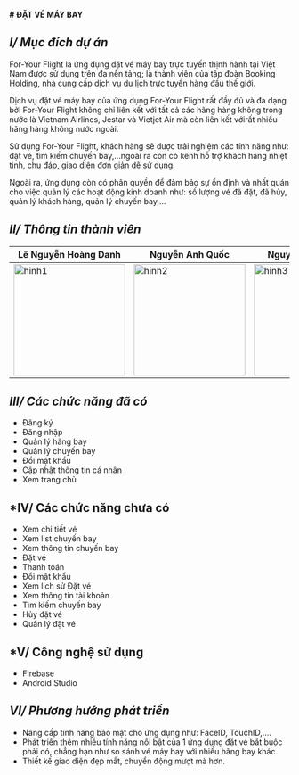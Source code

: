 **# ĐẶT VÉ MÁY BAY**
## *I/ Mục đích dự án*

For-Your Flight là ứng dụng đặt vé máy bay trực tuyến thịnh hành tại Việt Nam được sử dụng trên đa nền tảng; là thành viên của tập đoàn Booking Holding, nhà cung cấp dịch vụ du lịch trực tuyến hàng đầu thế giới.

Dịch vụ đặt vé máy bay của ứng dụng For-Your Flight rất đầy đủ và đa dạng bởi For-Your Flight không chỉ liên kết với tất cả các hãng hàng không trong nước là Vietnam Airlines, Jestar và Vietjet Air mà còn liên kết vớirất nhiều hãng hàng không nước ngoài.

Sử dụng For-Your Flight, khách hàng sẽ được trải nghiệm các tính năng như: đặt vé, tìm kiếm chuyến bay,...ngoài ra còn có kênh hỗ trợ khách hàng nhiệt tình, chu đáo, giao diện đơn giản dễ sử dụng.

Ngoài ra, ứng dụng còn có phân quyền để đảm bảo sự ổn định và nhất quán cho việc quản lý các hoạt động kinh doanh như: số lượng vé đã đặt, đã hủy, quản lý khách hàng, quản lý chuyến bay,...

## *II/ Thông tin thành viên*
|Lê Nguyễn Hoàng Danh|Nguyễn Anh Quốc|Nguyễn Đình Chiến|Nguyễn Hoàng Đăng|
|--------------------|---------------|-----------------|-----------------|
|<img src="https://github.com/AnhQuoc203/Nhom6_DatVeMayBay_T5_Ca3/assets/118030966/e87d7b2f-32e3-4947-8529-f661f9444bc7" alt="hinh1" width="200" />|<img src="https://github.com/AnhQuoc203/Nhom6_DatVeMayBay_T5_Ca3/assets/118030966/e24c3209-2a68-495f-9d06-fade2a860a23" alt="hinh2" width="200" />|<img src="https://github.com/AnhQuoc203/Nhom6_DatVeMayBay_T5_Ca3/assets/118030966/6f9e3c70-8095-457c-a61c-97c5ea8cbfa6" alt="hinh3" width="200" />|<img src="https://github.com/AnhQuoc203/Nhom6_DatVeMayBay_T5_Ca3/assets/118030966/0d553273-5b68-4382-9b86-be23a67a6b82" alt="hinh4" width="200" />|
## *III/ Các chức năng đã có*
- Đăng ký
- Đăng nhập
- Quản lý hãng bay
- Quản lý chuyến bay
- Đổi mật khẩu
- Cập nhật thông tin cá nhân
- Xem trang chủ
## *IV/ Các chức năng chưa có
- Xem chi tiết vé
- Xem list chuyến bay
- Xem thông tin chuyến bay
- Đặt vé
- Thanh toán 
- Đổi mật khẩu
- Xem lịch sử Đặt vé
- Xem thông tin tài khoản
- Tìm kiếm chuyến bay
- Hủy đặt vé
- Quản lý đặt vé
## *V/ Công nghệ sử dụng
- Firebase
- Android Studio
## *VI/ Phương hướng phát triển*
- Nâng cấp tính năng bảo mật cho ứng dụng như: FaceID, TouchID,....
- Phát triển thêm nhiều tính năng nổi bật của 1 ứng dụng đặt vé bắt buộc phải có, chẳng hạn như so sánh vé máy bay với nhiều hãng bay khác.
- Thiết kế giao diện đẹp mắt, chuyển động mượt mà hơn.











